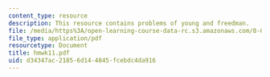```yaml
---
content_type: resource
description: This resource contains problems of young and freedman.
file: /media/https%3A/open-learning-course-data-rc.s3.amazonaws.com/8-01x-physics-i-classical-mechanics-with-an-experimental-focus-fall-2002/d34347ac21856d144845fcebdc4da916_hmwk11.pdf
file_type: application/pdf
resourcetype: Document
title: hmwk11.pdf
uid: d34347ac-2185-6d14-4845-fcebdc4da916
---
```

